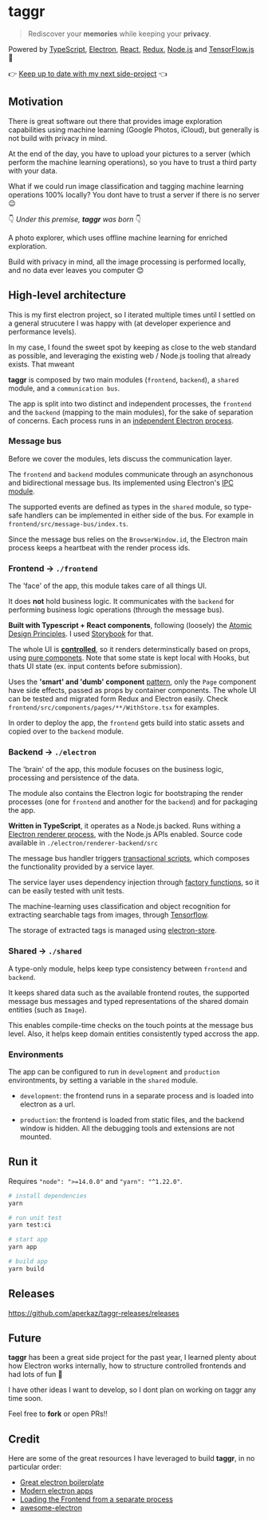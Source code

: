 # taggr

> Rediscover your **memories** while keeping your **privacy**.

Powered by [TypeScript](https://www.typescriptlang.org/), [Electron](https://www.electronjs.org/), [React](https://reactjs.org/), [Redux](https://redux-toolkit.js.org/), [Node.js](https://nodejs.org/en/) and [TensorFlow.js](https://www.tensorflow.org/) 🚀

👉 [Keep up to date with my next side-project](https://twitter.com/aperkaz) 👈

## Motivation

There is great software out there that provides image exploration capabilities using machine learning (Google Photos, iCloud), but generally is not build with privacy in mind.

At the end of the day, you have to upload your pictures to a server (which perform the machine learning operations), so you have to trust a third party with your data.

What if we could run image classification and tagging machine learning operations 100% locally?
You dont have to trust a server if there is no server 😉

👇 _Under this premise, **taggr** was born_ 👇

A photo explorer, which uses offline machine learning for enriched exploration.

Build with privacy in mind, all the image processing is performed locally, and no data ever leaves you computer 😊

## High-level architecture

This is my first electron project, so I iterated multiple times until I settled on a general strucutere I was happy with (at developer experience and performance levels).

In my case, I found the sweet spot by keeping as close to the web standard as possible, and leveraging the existing web / Node.js tooling that already exists. That mweant

**taggr** is composed by two main modules (`frontend`, `backend`), a `shared` module, and a `communication bus`.

The app is split into two distinct and independent processes, the `frontend` and the `backend` (mapping to the main modules), for the sake of separation of concerns. Each process runs in an [independent Electron process](https://blog.logrocket.com/advanced-electron-js-architecture/).

### Message bus

Before we cover the modules, lets discuss the communication layer.

The `frontend` and `backend` modules communicate through an asynchonous and bidirectional message bus.
Its implemented using Electron's [IPC module](https://www.electronjs.org/docs/latest/api/ipc-main/).

The supported events are defined as types in the `shared` module, so type-safe handlers can be implemented in either side of the bus. For example in `frontend/src/message-bus/index.ts`.

Since the message bus relies on the `BrowserWindow.id`, the Electron main process keeps a heartbeat with the render process ids.

### Frontend → `./frontend`

The 'face' of the app, this module takes care of all things UI.

It does **not** hold business logic. It communicates with the `backend` for performing business logic operations (through the message bus).

**Built with Typescript + React components**, following (loosely) the [Atomic Design Principles](https://bradfrost.com/blog/post/atomic-web-design/). I used [Storybook](https://storybook.js.org/) for that.

The whole UI is **[controlled](https://www.robinwieruch.de/react-controlled-components)**, so it renders determinstically based on props, using [pure componets](https://www.geeksforgeeks.org/reactjs-pure-components/). Note that some state is kept local with Hooks, but thats UI state (ex. input contents before submission).

Uses the **'smart' and 'dumb' component** [pattern](https://jaketrent.com/post/smart-dumb-components-react), only the `Page` component have side effects, passed as props by container components. The whole UI can be tested and migrated form Redux and Electron easily. Check `frontend/src/components/pages/**/WithStore.tsx` for examples.

In order to deploy the app, the `frontend` gets build into static assets and copied over to the `backend` module.

### Backend → `./electron`

The 'brain' of the app, this module focuses on the business logic, processing and persistence of the data.

The module also contains the Electron logic for bootstraping the render processes (one for `frontend` and another for the `backend`) and for packaging the app.

**Written in TypeScript**, it operates as a Node.js backed. Runs withing a [Electron renderer process](https://www.electronjs.org/docs/latest/tutorial/process-model), with the Node.js APIs enabled. Source code available in `./electron/renderer-backend/src`

The message bus handler triggers [transactional scripts](https://martinfowler.com/eaaCatalog/transactionScript.html), which composes the functionality provided by a service layer.

The service layer uses dependency injection through [factory functions](https://www.javascripttutorial.net/javascript-factory-functions/), so it can be easily tested with unit tests.

The machine-learning uses classification and object recognition for extracting searchable tags from images, through [Tensorflow](https://github.com/tensorflow/tfjs).

The storage of extracted tags is managed using [electron-store](https://github.com/sindresorhus/electron-store).

### Shared → `./shared`

A type-only module, helps keep type consistency between `frontend` and `backend`.

It keeps shared data such as the available frontend routes, the supported message bus messages and typed representations of the shared domain entities (such as `Image`).

This enables compile-time checks on the touch points at the message bus level. Also, it helps keep domain entities consistently typed accross the app.

### Environments

The app can be configured to run in `development` and `production` environtments, by setting a variable in the `shared` module.

- `development`: the frontend runs in a separate process and is loaded into electron as a url.

- `production`: the frontend is loaded from static files, and the backend window is hidden. All the debugging tools and extensions are not mounted.

## Run it

Requires `"node": ">=14.0.0"` and `"yarn": "^1.22.0"`.

```bash
# install dependencies
yarn

# run unit test
yarn test:ci

# start app
yarn app

# build app
yarn build
```

## Releases

https://github.com/aperkaz/taggr-releases/releases

## Future

**taggr** has been a great side project for the past year, I learned plenty about how Electron works internally, how to structure controlled frontends and had lots of fun 🎉

I have other ideas I want to develop, so I dont plan on working on taggr any time soon.

Feel free to **fork** or open PRs!!

## Credit

Here are some of the great resources I have leveraged to build **taggr**, in no particular order:

- [Great electron boilerplate](https://github.com/sindresorhus/electron-boilerplate)
- [Modern electron apps](https://archive.jlongster.com/secret-of-good-electron-apps)
- [Loading the Frontend from a separate process](https://medium.com/@kitze/%EF%B8%8F-from-react-to-an-electron-app-ready-for-production-a0468ecb1da3?p=a0468ecb1da3)
- [awesome-electron](https://github.com/sindresorhus/awesome-electron)
